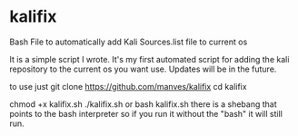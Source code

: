 # kalifix
Bash File to automatically add Kali Sources.list file to current os

It is a simple script I wrote. It's my first automated script for adding the kali repository to the current os you want use.
Updates will be in the future.

to use just
git clone https://github.com/manves/kalifix
cd kalifix
<!---
test
-->
chmod +x kalifix.sh ./kalifix.sh or bash kalifix.sh
there is a shebang that points to the bash interpreter so if you run it without the "bash" it will still run.
